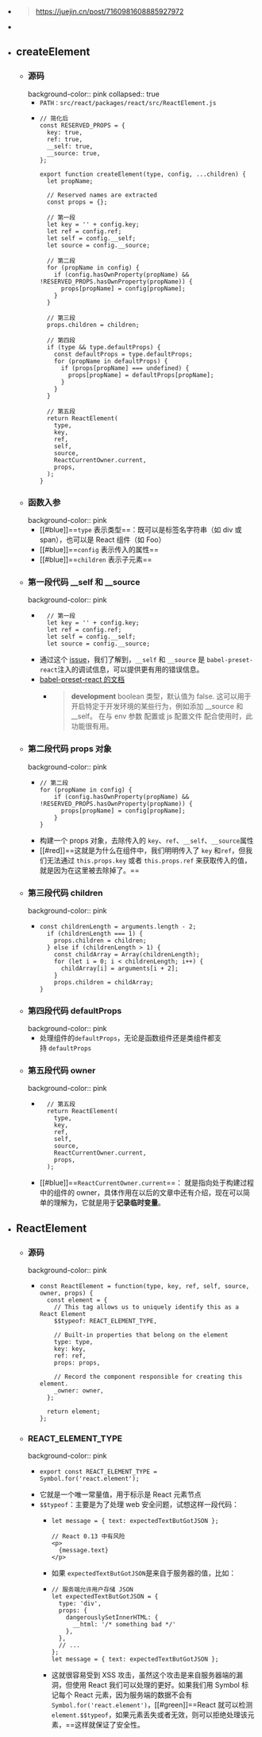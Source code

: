 - > https://juejin.cn/post/7160981608885927972
-
- ## createElement
	- ### 源码
	  background-color:: pink
	  collapsed:: true
		- `PATH：src/react/packages/react/src/ReactElement.js`
		- ```
		  // 简化后
		  const RESERVED_PROPS = {
		    key: true,
		    ref: true,
		    __self: true,
		    __source: true,
		  };
		  
		  export function createElement(type, config, ...children) {
		    let propName;
		  
		    // Reserved names are extracted
		    const props = {};
		  
		    // 第一段
		    let key = '' + config.key;
		    let ref = config.ref;
		    let self = config.__self;
		    let source = config.__source;
		  
		    // 第二段
		    for (propName in config) {
		      if (config.hasOwnProperty(propName) && !RESERVED_PROPS.hasOwnProperty(propName)) {
		        props[propName] = config[propName];
		      }
		    }
		  
		    // 第三段
		    props.children = children;
		  
		    // 第四段
		    if (type && type.defaultProps) {
		      const defaultProps = type.defaultProps;
		      for (propName in defaultProps) {
		        if (props[propName] === undefined) {
		          props[propName] = defaultProps[propName];
		        }
		      }
		    }
		  
		    // 第五段
		    return ReactElement(
		      type,
		      key,
		      ref,
		      self,
		      source,
		      ReactCurrentOwner.current,
		      props,
		    );
		  }
		  
		  ```
	- ### 函数入参
	  background-color:: pink
		- [[#blue]]==`type` 表示类型==：既可以是标签名字符串（如 div 或 span），也可以是 React 组件（如 Foo）
		- [[#blue]]==`config` 表示传入的属性==
		- [[#blue]]==`children` 表示子元素==
	- ### 第一段代码 __self 和 __source
	  background-color:: pink
		- ```
		    // 第一段
		    let key = '' + config.key;
		    let ref = config.ref;
		    let self = config.__self;
		    let source = config.__source;
		  ```
		- 通过这个 [issue](https://link.juejin.cn/?target=https%3A%2F%2Fgithub.com%2Falangpierce%2Fsucrase%2Fissues%2F232)，我们了解到，`__self` 和 `__source` 是 `babel-preset-react`注入的调试信息，可以提供更有用的错误信息。
		- [babel-preset-react 的文档](https://link.juejin.cn/?target=https%3A%2F%2Fwww.babeljs.cn%2Fdocs%2Fbabel-preset-react)
			- > **development**
			  > boolean 类型，默认值为 false. 这可以用于开启特定于开发环境的某些行为，例如添加 __source 和 __self。 在与 env 参数 配置或 js 配置文件 配合使用时，此功能很有用。
	- ### 第二段代码 props 对象
	  background-color:: pink
		- ```
		  // 第二段
		  for (propName in config) {
		      if (config.hasOwnProperty(propName) && !RESERVED_PROPS.hasOwnProperty(propName)) {
		        props[propName] = config[propName];
		      }
		  }
		  ```
		- 构建一个 props 对象，去除传入的 `key`、`ref`、`__self`、`__source`属性
		- [[#red]]==这就是为什么在组件中，我们明明传入了 `key` 和`ref`，但我们无法通过 `this.props.key` 或者 `this.props.ref` 来获取传入的值，就是因为在这里被去除掉了。==
	- ### 第三段代码 children
	  background-color:: pink
		- ```
		  const childrenLength = arguments.length - 2;
		    if (childrenLength === 1) {
		      props.children = children;
		    } else if (childrenLength > 1) {
		      const childArray = Array(childrenLength);
		      for (let i = 0; i < childrenLength; i++) {
		        childArray[i] = arguments[i + 2];
		      }
		      props.children = childArray;
		  }
		  ```
	- ### 第四段代码 defaultProps
	  background-color:: pink
		- 处理组件的`defaultProps`，无论是函数组件还是类组件都支持 `defaultProps`
	- ### 第五段代码 owner
	  background-color:: pink
		- ```
		    // 第五段
		    return ReactElement(
		      type,
		      key,
		      ref,
		      self,
		      source,
		      ReactCurrentOwner.current,
		      props,
		    );
		  
		  ```
		- [[#blue]]==`ReactCurrentOwner.current`==： 就是指向处于构建过程中的组件的 owner，具体作用在以后的文章中还有介绍，现在可以简单的理解为，它就是用于**记录临时变量**。
- ## ReactElement
	- ### 源码
	  background-color:: pink
		- ```
		  const ReactElement = function(type, key, ref, self, source, owner, props) {
		    const element = {
		      // This tag allows us to uniquely identify this as a React Element
		      $$typeof: REACT_ELEMENT_TYPE,
		  
		      // Built-in properties that belong on the element
		      type: type,
		      key: key,
		      ref: ref,
		      props: props,
		  
		      // Record the component responsible for creating this element.
		      _owner: owner,
		    };
		  
		    return element;
		  };
		  
		  ```
	- ### REACT_ELEMENT_TYPE
	  background-color:: pink
		- ```
		  export const REACT_ELEMENT_TYPE = Symbol.for('react.element');
		  ```
		- 它就是一个唯一常量值，用于标示是 React 元素节点
		- `$$typeof`：主要是为了处理 web 安全问题，试想这样一段代码：
			- ```
			  let message = { text: expectedTextButGotJSON };
			  
			  // React 0.13 中有风险
			  <p>
			    {message.text}
			  </p>
			  ```
			- 如果 `expectedTextButGotJSON`是来自于服务器的值，比如：
			- ```
			  // 服务端允许用户存储 JSON
			  let expectedTextButGotJSON = {
			    type: 'div',
			    props: {
			      dangerouslySetInnerHTML: {
			        __html: '/* something bad */'
			      },
			    },
			    // ...
			  };
			  let message = { text: expectedTextButGotJSON };
			  ```
			- 这就很容易受到 XSS 攻击，虽然这个攻击是来自服务器端的漏洞，但使用 React 我们可以处理的更好。如果我们用 Symbol 标记每个 React 元素，因为服务端的数据不会有 `Symbol.for('react.element')`，[[#green]]==React 就可以检测 `element.$$typeof`，如果元素丢失或者无效，则可以拒绝处理该元素，==这样就保证了安全性。